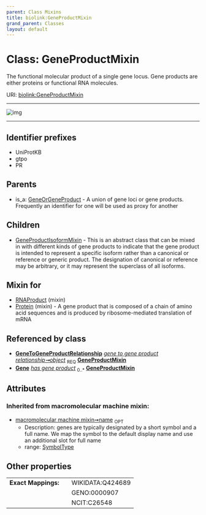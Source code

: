 ```yaml
---
parent: Class Mixins
title: biolink:GeneProductMixin
grand_parent: Classes
layout: default
---
```


# Class: GeneProductMixin


The functional molecular product of a single gene locus. Gene products are either proteins or functional RNA molecules.

URI: [biolink:GeneProductMixin](https://w3id.org/biolink/vocab/GeneProductMixin)


---

![img](http://yuml.me/diagram/nofunky;dir:TB/class/[GeneToGeneProductRelationship],[GeneToGeneProductRelationship]++-%20object%201..1%3E[GeneProductMixin%7Csynonym:label_type%20%2A;xref:iri_type%20%2A;name(i):symbol_type%20%3F],[Protein]uses%20-.-%3E[GeneProductMixin],[RNAProduct]uses%20-.-%3E[GeneProductMixin],[GeneProductMixin]%5E-[GeneProductIsoformMixin],[GeneOrGeneProduct]%5E-[GeneProductMixin],[Protein],[GeneProductIsoformMixin],[GeneOrGeneProduct],[Gene],[RNAProduct])

---


## Identifier prefixes

 * UniProtKB
 * gtpo
 * PR

## Parents

 *  is_a: [GeneOrGeneProduct](GeneOrGeneProduct.md) - A union of gene loci or gene products. Frequently an identifier for one will be used as proxy for another

## Children

 * [GeneProductIsoformMixin](GeneProductIsoformMixin.md) - This is an abstract class that can be mixed in with different kinds of gene products to indicate that the gene product is intended to represent a specific isoform rather than a canonical or reference or generic product. The designation of canonical or reference may be arbitrary, or it may represent the superclass of all isoforms.

## Mixin for

 * [RNAProduct](RNAProduct.md) (mixin) 
 * [Protein](Protein.md) (mixin)  - A gene product that is composed of a chain of amino acid sequences and is produced by ribosome-mediated translation of mRNA

## Referenced by class

 *  **[GeneToGeneProductRelationship](GeneToGeneProductRelationship.md)** *[gene to gene product relationship➞object](gene_to_gene_product_relationship_object.md)*  <sub>REQ</sub>  **[GeneProductMixin](GeneProductMixin.md)**
 *  **[Gene](Gene.md)** *[has gene product](has_gene_product.md)*  <sub>0..*</sub>  **[GeneProductMixin](GeneProductMixin.md)**

## Attributes


### Inherited from macromolecular machine mixin:

 * [macromolecular machine mixin➞name](macromolecular_machine_mixin_name.md)  <sub>OPT</sub>
     * Description: genes are typically designated by a short symbol and a full name. We map the symbol to the default display name and use an additional slot for full name
     * range: [SymbolType](types/SymbolType.md)

## Other properties

|  |  |  |
| --- | --- | --- |
| **Exact Mappings:** | | WIKIDATA:Q424689 |
|  | | GENO:0000907 |
|  | | NCIT:C26548 |

